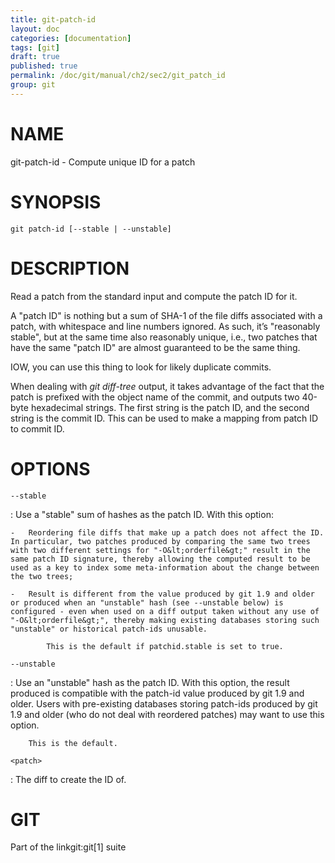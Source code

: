 ```yaml
---
title: git-patch-id
layout: doc
categories: [documentation]
tags: [git]
draft: true
published: true
permalink: /doc/git/manual/ch2/sec2/git_patch_id
group: git
---
```


NAME
====

git-patch-id - Compute unique ID for a patch

SYNOPSIS
========

    git patch-id [--stable | --unstable]

DESCRIPTION
===========

Read a patch from the standard input and compute the patch ID for it.

A "patch ID" is nothing but a sum of SHA-1 of the file diffs associated with a patch, with whitespace and line numbers ignored. As such, it’s "reasonably stable", but at the same time also reasonably unique, i.e., two patches that have the same "patch ID" are almost guaranteed to be the same thing.

IOW, you can use this thing to look for likely duplicate commits.

When dealing with *git diff-tree* output, it takes advantage of the fact that the patch is prefixed with the object name of the commit, and outputs two 40-byte hexadecimal strings. The first string is the patch ID, and the second string is the commit ID. This can be used to make a mapping from patch ID to commit ID.

OPTIONS
=======

`--stable`

:   Use a "stable" sum of hashes as the patch ID. With this option:

    -   Reordering file diffs that make up a patch does not affect the ID. In particular, two patches produced by comparing the same two trees with two different settings for "-O&lt;orderfile&gt;" result in the same patch ID signature, thereby allowing the computed result to be used as a key to index some meta-information about the change between the two trees;

    -   Result is different from the value produced by git 1.9 and older or produced when an "unstable" hash (see --unstable below) is configured - even when used on a diff output taken without any use of "-O&lt;orderfile&gt;", thereby making existing databases storing such "unstable" or historical patch-ids unusable.

            This is the default if patchid.stable is set to true.

`--unstable`

:   Use an "unstable" hash as the patch ID. With this option, the result produced is compatible with the patch-id value produced by git 1.9 and older. Users with pre-existing databases storing patch-ids produced by git 1.9 and older (who do not deal with reordered patches) may want to use this option.

        This is the default.

`<patch>`

:   The diff to create the ID of.

GIT
===

Part of the linkgit:git\[1\] suite
